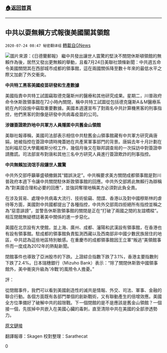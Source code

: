 ###  [:house:返回首頁](https://github.com/ourhimalayas/txt)
---

## 中共以耍無賴方式報復美國關其領館
`2020-07-24 08:47 秘密翻译组` [轉載自GNews](https://gnews.org/zh-hant/274827/)

![](https://s3.amazonaws.com/gnews-media-offload/wp-content/uploads/2020/07/24082900/Picture-1-152.png)圖片來源：《日德蘭郵報》 
繼中共發出讓世人震驚的堅決不關閉休斯頓領館的無賴作為後，居然又發出更無賴的舉動，且看7月24日美聯社頭條新聞：中共週五命令美國關閉其在西部城市成都的領事館，這在兩國關係降至數十年來的最低水平之際又加劇了外交衝突。

**中共特工黑客美國疫苗研發和生產數據**

美國指責中共特工試圖竊取德克薩斯州的醫療和其他研究成果。星期二，川普政府命令休斯敦領事館在72小時內關閉，稱中共特工試圖從包括德克薩斯A＆M醫療系統在內的設施中竊取重要數據。美國本週還宣布了對兩名中共計算機黑客的刑事指控，他們黑客的對像是研發中共病毒疫苗的公司。

**涉嫌簽證欺詐地中共軍方人員隱匿中共舊金山領館**

美聯社報導稱，美國司法部表示相信中共駐舊金山領事館藏有中共軍方研究員唐娟，她被指控在簽證申請時掩蓋她在共產黨軍事部門的背景。唐娟去年十月計劃在加利福尼亞大學戴維斯分校工作，幾個月後又在聯邦調查局的一次採訪中對簽證申請撒謊。司法部宣布對唐和其他三名中方研究人員進行簽證欺詐的刑事指控。

**中共無賴加流氓手段讓世人震驚**

中共外交部呼籲華盛頓撤銷其“錯誤決定”。中共稱要求美方關閉成都領事館是對川普政府本週下令讓中共關閉駐休斯敦領事館的回應。中共外交部將此無賴行為辯稱為“對美國合理和必要的回應”，並強詞奪理地稱美方必須對此負全責。

在涉及貿易、處理中共病毒大流行、技術偷竊、間諜、香港以及對中國穆斯林的虐待等方面，美國對中共國都提出了各種指控，中共外交部周四拒絕所有指控並稱之為“惡意誹謗”，並警告休斯敦領事館的關閉是正在“打破了兩國之間的友誼橋樑”。相互閉館無疑標誌著美中關係的進一步惡化。

美國在北京設有大使館，並上海、廣州、成都、瀋陽和武漢設有領事館，在香港也有設有領事館。駐成都的領事館負責監測西藏以及西南部非中國少數民族居住的地區，中共認為這些地區特別敏感。在重慶市的成都領事館因王立軍“叛逃”美領館事件而一度成為2012年的熱點新聞。

閉館事件也導致了亞洲股市的下跌。上證綜合指數下跌了3.1%，香港主要指數則下跌了2.4%。日本瑞穗銀行（Mizuho Bank）表示：“除了關閉休斯敦中國領事館外，美中衝突升級為’冷戰’的風險令人擔憂。”

評：

從閉館事件，我們可以看到美國創造性的滅共是情報、外交、司法、軍事、金融的聯合行動。各個方面既有各部門單個的創新戰術，又有聯動產生的倍增效應。美國全方位準備好了破解中共的超限戰。下一個閉館的是不是應該是舊金山領館？一個接一個，先拔掉中共嵌入在美國心臟的毒刺，直至清除中共在美國的全部滲透勢力。

[原文鏈接](https://apnews.com/5979db970a71ec5a0fdd3ba6ac92e03d)

翻譯報導：Skagen 
校對整理：Sarathecat

0

